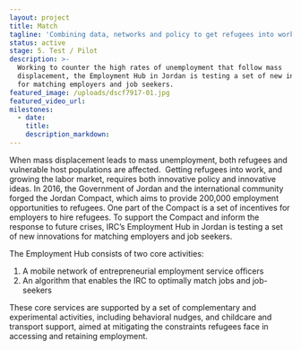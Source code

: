 ```yaml
---
layout: project
title: Match
tagline: 'Combining data, networks and policy to get refugees into work'
status: active
stage: 5. Test / Pilot
description: >-
  Working to counter the high rates of unemployment that follow mass
  displacement, the Employment Hub in Jordan is testing a set of new innovations
  for matching employers and job seekers.
featured_image: /uploads/dscf7917-01.jpg
featured_video_url:
milestones:
  - date:
    title:
    description_markdown:
---
```


When mass displacement leads to mass unemployment, both refugees and vulnerable host populations are affected. &nbsp;Getting refugees into work, and growing the labor market, requires both innovative policy and innovative ideas. In 2016, the Government of Jordan and the international community forged the Jordan Compact, which aims to provide 200,000 employment opportunities to refugees. One part of the Compact is a set of incentives for employers to hire refugees. To support the Compact and inform the response to future crises, IRC’s Employment Hub in Jordan is testing a set of new innovations for matching employers and job seekers.

The Employment Hub consists of two core activities:

1. A mobile network of entrepreneurial employment service officers
2. An algorithm that enables the IRC to optimally match jobs and job-seekers

These core services are supported by a set of complementary and experimental activities, including behavioral nudges, and childcare and transport support, aimed at mitigating the constraints refugees face in accessing and retaining employment.